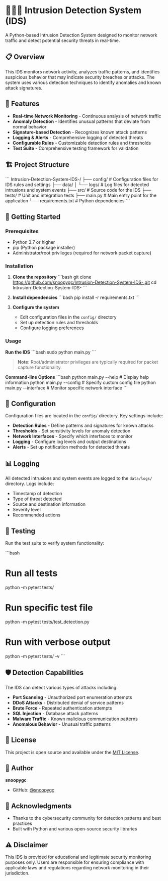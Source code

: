 # 👩🏻‍💻 Intrusion Detection System (IDS)

A Python-based Intrusion Detection System designed to monitor network traffic and detect potential security threats in real-time.

## 📋 Overview

This IDS monitors network activity, analyzes traffic patterns, and identifies suspicious behavior that may indicate security breaches or attacks. The system uses various detection techniques to identify anomalies and known attack signatures.

## 💼 Features

- **Real-time Network Monitoring** - Continuous analysis of network traffic
- **Anomaly Detection** - Identifies unusual patterns that deviate from normal behavior
- **Signature-based Detection** - Recognizes known attack patterns
- **Logging & Alerts** - Comprehensive logging of detected threats
- **Configurable Rules** - Customizable detection rules and thresholds
- **Test Suite** - Comprehensive testing framework for validation

## 🏗️ Project Structure

\`\`\`
Intrusion-Detection-System-IDS-/
├── config/              # Configuration files for IDS rules and settings
├── data/
│   └── logs/           # Log files for detected intrusions and system events
├── src/                # Source code for the IDS
├── tests/              # Unit and integration tests
├── main.py             # Main entry point for the application
└── requirements.txt    # Python dependencies
\`\`\`

## 🚀 Getting Started

### Prerequisites

- Python 3.7 or higher
- pip (Python package installer)
- Administrator/root privileges (required for network packet capture)

### Installation

1. **Clone the repository**
   \`\`\`bash
   git clone https://github.com/snoopygc/Intrusion-Detection-System-IDS-.git
   cd Intrusion-Detection-System-IDS-
   \`\`\`

2. **Install dependencies**
   \`\`\`bash
   pip install -r requirements.txt
   \`\`\`

3. **Configure the system**
   - Edit configuration files in the `config/` directory
   - Set up detection rules and thresholds
   - Configure logging preferences

### Usage

**Run the IDS**
\`\`\`bash
sudo python main.py
\`\`\`

> **Note:** Root/administrator privileges are typically required for packet capture functionality.

**Command-line Options**
\`\`\`bash
python main.py --help              # Display help information
python main.py --config <path>     # Specify custom config file
python main.py --interface <name>  # Monitor specific network interface
\`\`\`

## 🔧 Configuration

Configuration files are located in the `config/` directory. Key settings include:

- **Detection Rules** - Define patterns and signatures for known attacks
- **Thresholds** - Set sensitivity levels for anomaly detection
- **Network Interfaces** - Specify which interfaces to monitor
- **Logging** - Configure log levels and output destinations
- **Alerts** - Set up notification methods for detected threats

## 📊 Logging

All detected intrusions and system events are logged to the `data/logs/` directory. Logs include:

- Timestamp of detection
- Type of threat detected
- Source and destination information
- Severity level
- Recommended actions

## 🧪 Testing

Run the test suite to verify system functionality:

\`\`\`bash
# Run all tests
python -m pytest tests/

# Run specific test file
python -m pytest tests/test_detection.py

# Run with verbose output
python -m pytest tests/ -v
\`\`\`

## 🛡️ Detection Capabilities

The IDS can detect various types of attacks including:

- **Port Scanning** - Unauthorized port enumeration attempts
- **DDoS Attacks** - Distributed denial of service patterns
- **Brute Force** - Repeated authentication attempts
- **SQL Injection** - Database attack patterns
- **Malware Traffic** - Known malicious communication patterns
- **Anomalous Behavior** - Unusual traffic patterns

## 📝 License

This project is open source and available under the [MIT License](LICENSE).

## 👤 Author

**snoopygc**
- GitHub: [@snoopygc](https://github.com/snoopygc)

## 🙏 Acknowledgments

- Thanks to the cybersecurity community for detection patterns and best practices
- Built with Python and various open-source security libraries

## ⚠️ Disclaimer

This IDS is provided for educational and legitimate security monitoring purposes only. Users are responsible for ensuring compliance with applicable laws and regulations regarding network monitoring in their jurisdiction.
